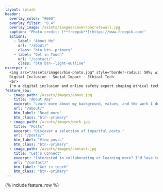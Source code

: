 ```yaml
---
layout: splash
header:
  overlay_color: "#000"
  overlay_filter: "0.4"
  overlay_image: /assets/images/coverconcretewall.jpg
  caption: "Photo credit: [**freepik**](https://www.freepik.com)"
  actions:
    - label: "About Me"
      url: "/about/"
      class: "btn btn--primary"
    - label: "Get in Touch"
      url: "/contact/"
      class: "btn btn--light-outline"
excerpt: >
  <img src="/assets/images/bio-photo.jpg" style="border-radius: 50%; width: 150px; margin-bottom: 10px;"><br>
  Digital Inclusion · Social Impact · Ethical Tech  
  <br>
  I'm a digital inclusion and online safety expert shaping ethical technology to benefit society.
feature_row:
  - image_path: /assets/images/about.jpg
    title: "About Amy"
    excerpt: "Learn more about my background, values, and the work I do."
    url: "/about/"
    btn_label: "Read more"
    btn_class: "btn--primary"
  - image_path: /assets/images/work.jpg
    title: "Posts"
    excerpt: "Discover a selection of impactful posts."
    url: "/posts/"
    btn_label: "View posts"
    btn_class: "btn--primary"
  - image_path: /assets/images/contact.jpg
    title: "Let’s Connect"
    excerpt: "Interested in collaborating or learning more? I'd love to hear from you."
    url: "/contact/"
    btn_label: "Get in touch"
    btn_class: "btn--primary"
---
```


{% include feature_row %}
